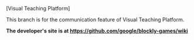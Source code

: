 [Visual Teaching Platform]

This branch is for the communication feature of Visual Teaching Platform.


**The developer's site is at https://github.com/google/blockly-games/wiki**
